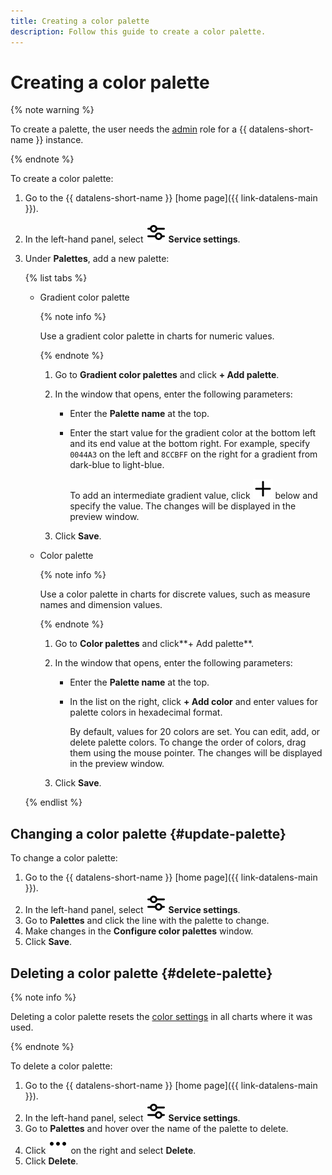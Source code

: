 ```yaml
---
title: Creating a color palette
description: Follow this guide to create a color palette.
---
```


# Creating a color palette


{% note warning %}

To create a palette, the user needs the [admin](../../security/roles.md#datalens-admin) role for a {{ datalens-short-name }} instance.
  
{% endnote %}


To create a color palette:

1. Go to the {{ datalens-short-name }} [home page]({{ link-datalens-main }}).
1. In the left-hand panel, select ![image](../../../_assets/console-icons/sliders.svg) **Service settings**.
1. Under **Palettes**, add a new palette:

   {% list tabs %}

   - Gradient color palette

     {% note info %}

     Use a gradient color palette in charts for numeric values.

     {% endnote %}

     1. Go to **Gradient color palettes** and click **+ Add palette**.
     1. In the window that opens, enter the following parameters:

        * Enter the **Palette name** at the top.
        * Enter the start value for the gradient color at the bottom left and its end value at the bottom right. For example, specify `0044A3` on the left and `8CCBFF` on the right for a gradient from dark-blue to light-blue.

          To add an intermediate gradient value, click ![image](../../../_assets/console-icons/plus.svg) below and specify the value. The changes will be displayed in the preview window.

     1. Click **Save**.

   - Color palette

     {% note info %}

     Use a color palette in charts for discrete values, such as measure names and dimension values.

     {% endnote %}

     1. Go to **Color palettes** and click**+ Add palette**.
     1. In the window that opens, enter the following parameters:

        * Enter the **Palette name** at the top.
        * In the list on the right, click **+ Add color** and enter values for palette colors in hexadecimal format.

          By default, values for 20 colors are set. You can edit, add, or delete palette colors. To change the order of colors, drag them using the mouse pointer. The changes will be displayed in the preview window.

     1. Click **Save**.

   {% endlist %}

## Changing a color palette {#update-palette}

To change a color palette:

1. Go to the {{ datalens-short-name }} [home page]({{ link-datalens-main }}).
1. In the left-hand panel, select ![image](../../../_assets/console-icons/sliders.svg) **Service settings**.
1. Go to **Palettes** and click the line with the palette to change.
1. Make changes in the **Configure color palettes** window.
1. Click **Save**.

## Deleting a color palette {#delete-palette}

{% note info %}

Deleting a color palette resets the [color settings](../../concepts/chart/settings.md#color-settings) in all charts where it was used.

{% endnote %}

To delete a color palette:

1. Go to the {{ datalens-short-name }} [home page]({{ link-datalens-main }}).
1. In the left-hand panel, select ![image](../../../_assets/console-icons/sliders.svg) **Service settings**.
1. Go to **Palettes** and hover over the name of the palette to delete.
1. Click ![image](../../../_assets/console-icons/ellipsis.svg) on the right and select **Delete**.
1. Click **Delete**.
